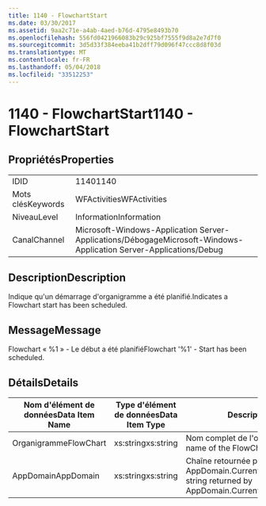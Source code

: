 ```yaml
---
title: 1140 - FlowchartStart
ms.date: 03/30/2017
ms.assetid: 9aa2c71e-a4ab-4aed-b76d-4795e8493b70
ms.openlocfilehash: 556fd0421966083b29c925bf7555f9d8a2e7d7f0
ms.sourcegitcommit: 3d5d33f384eeba41b2dff79d096f47ccc8d8f03d
ms.translationtype: MT
ms.contentlocale: fr-FR
ms.lasthandoff: 05/04/2018
ms.locfileid: "33512253"
---
```

# <a name="1140---flowchartstart"></a><span data-ttu-id="fdfee-102">1140 - FlowchartStart</span><span class="sxs-lookup"><span data-stu-id="fdfee-102">1140 - FlowchartStart</span></span>
## <a name="properties"></a><span data-ttu-id="fdfee-103">Propriétés</span><span class="sxs-lookup"><span data-stu-id="fdfee-103">Properties</span></span>  
  
|||  
|-|-|  
|<span data-ttu-id="fdfee-104">ID</span><span class="sxs-lookup"><span data-stu-id="fdfee-104">ID</span></span>|<span data-ttu-id="fdfee-105">1140</span><span class="sxs-lookup"><span data-stu-id="fdfee-105">1140</span></span>|  
|<span data-ttu-id="fdfee-106">Mots clés</span><span class="sxs-lookup"><span data-stu-id="fdfee-106">Keywords</span></span>|<span data-ttu-id="fdfee-107">WFActivities</span><span class="sxs-lookup"><span data-stu-id="fdfee-107">WFActivities</span></span>|  
|<span data-ttu-id="fdfee-108">Niveau</span><span class="sxs-lookup"><span data-stu-id="fdfee-108">Level</span></span>|<span data-ttu-id="fdfee-109">Information</span><span class="sxs-lookup"><span data-stu-id="fdfee-109">Information</span></span>|  
|<span data-ttu-id="fdfee-110">Canal</span><span class="sxs-lookup"><span data-stu-id="fdfee-110">Channel</span></span>|<span data-ttu-id="fdfee-111">Microsoft-Windows-Application Server-Applications/Débogage</span><span class="sxs-lookup"><span data-stu-id="fdfee-111">Microsoft-Windows-Application Server-Applications/Debug</span></span>|  
  
## <a name="description"></a><span data-ttu-id="fdfee-112">Description</span><span class="sxs-lookup"><span data-stu-id="fdfee-112">Description</span></span>  
 <span data-ttu-id="fdfee-113">Indique qu'un démarrage d'organigramme a été planifié.</span><span class="sxs-lookup"><span data-stu-id="fdfee-113">Indicates a Flowchart start has been scheduled.</span></span>  
  
## <a name="message"></a><span data-ttu-id="fdfee-114">Message</span><span class="sxs-lookup"><span data-stu-id="fdfee-114">Message</span></span>  
 <span data-ttu-id="fdfee-115">Flowchart « %1 » - Le début a été planifié</span><span class="sxs-lookup"><span data-stu-id="fdfee-115">Flowchart '%1' - Start has been scheduled.</span></span>  
  
## <a name="details"></a><span data-ttu-id="fdfee-116">Détails</span><span class="sxs-lookup"><span data-stu-id="fdfee-116">Details</span></span>  
  
|<span data-ttu-id="fdfee-117">Nom d'élément de données</span><span class="sxs-lookup"><span data-stu-id="fdfee-117">Data Item Name</span></span>|<span data-ttu-id="fdfee-118">Type d'élément de données</span><span class="sxs-lookup"><span data-stu-id="fdfee-118">Data Item Type</span></span>|<span data-ttu-id="fdfee-119">Description</span><span class="sxs-lookup"><span data-stu-id="fdfee-119">Description</span></span>|  
|--------------------|--------------------|-----------------|  
|<span data-ttu-id="fdfee-120">Organigramme</span><span class="sxs-lookup"><span data-stu-id="fdfee-120">FlowChart</span></span>|<span data-ttu-id="fdfee-121">xs:string</span><span class="sxs-lookup"><span data-stu-id="fdfee-121">xs:string</span></span>|<span data-ttu-id="fdfee-122">Nom complet de l'organigramme.</span><span class="sxs-lookup"><span data-stu-id="fdfee-122">The display name of the FlowChart.</span></span>|  
|<span data-ttu-id="fdfee-123">AppDomain</span><span class="sxs-lookup"><span data-stu-id="fdfee-123">AppDomain</span></span>|<span data-ttu-id="fdfee-124">xs:string</span><span class="sxs-lookup"><span data-stu-id="fdfee-124">xs:string</span></span>|<span data-ttu-id="fdfee-125">Chaîne retournée par AppDomain.CurrentDomain.FriendlyName.</span><span class="sxs-lookup"><span data-stu-id="fdfee-125">The string returned by AppDomain.CurrentDomain.FriendlyName.</span></span>|
